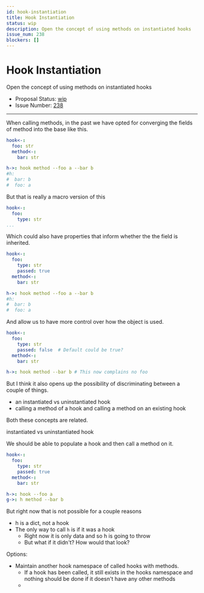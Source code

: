 ```yaml
---
id: hook-instantiation
title: Hook Instantiation
status: wip
description: Open the concept of using methods on instantiated hooks
issue_num: 238
blockers: []
---
```

[//]: # (--start-header--DO NOT MODIFY)

# Hook Instantiation

Open the concept of using methods on instantiated hooks

- Proposal Status: [wip](README.md#status)
- Issue Number: [238](https://github.com/sudoblockio/tackle/issue/238)
---
[//]: # (--end-header--start-body--MODIFY)

When calling methods, in the past we have opted for converging the fields of method into the base like this.

```yaml
hook<-:
  foo: str
  method<-:
    bar: str

h->: hook method --foo a --bar b
#h:
#  bar: b
#  foo: a
```

But that is really a macro version of this
```yaml
hook<-:
  foo:
    type: str
...
```

Which could also have properties that inform whether the the field is inherited.

```yaml
hook<-:
  foo:
    type: str
    passed: true
  method<-:
    bar: str

h->: hook method --foo a --bar b
#h:
#  bar: b
#  foo: a
```

And allow us to have more control over how the object is used.

```yaml
hook<-:
  foo:
    type: str
    passed: false  # Default could be true?
  method<-:
    bar: str

h->: hook method --bar b # This now complains no foo
```

But I think it also opens up the possibility of discriminating between a couple of things.

- an instantiated vs uninstantiated hook
- calling a method of a hook and calling a method on an existing hook

Both these concepts are related.

instantiated vs uninstantiated hook

We should be able to populate a hook and then call a method on it.

```yaml
hook<-:
  foo:
    type: str
    passed: true
  method<-:
    bar: str

h->: hook --foo a
g->: h method --bar b
```

But right now that is not possible for a couple reasons

- h is a dict, not a hook
- The only way to call `h` is if it was a hook
  - Right now it is only data and so h is going to throw
  - But what if it didn't? How would that look?

Options:
- Maintain another hook namespace of called hooks with methods.
  - If a hook has been called, it still exists in the hooks namespace and nothing should be done if it doesn't have any other methods
  -




